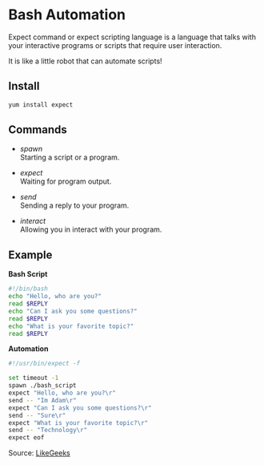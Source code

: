 Bash Automation
===

Expect command or expect scripting language is a language that talks with your interactive programs or scripts that require user interaction.

It is like a little robot that can automate scripts!

Install
---

```bash
yum install expect
```

Commands
---

- *spawn*  
Starting a script or a program.

- *expect*  
Waiting for program output.
- *send*  
Sending a reply to your program.

- *interact*  
Allowing you in interact with your program.

Example
---

__Bash Script__

```bash
#!/bin/bash
echo "Hello, who are you?"
read $REPLY
echo "Can I ask you some questions?"
read $REPLY
echo "What is your favorite topic?"
read $REPLY
```

__Automation__

 ```bash
#!/usr/bin/expect -f

set timeout -1
spawn ./bash_script
expect "Hello, who are you?\r"
send -- "Im Adam\r"
expect "Can I ask you some questions?\r"
send -- "Sure\r"
expect "What is your favorite topic?\r"
send -- "Technology\r"
expect eof
```

Source: [LikeGeeks](https://likegeeks.com/expect-command/)
